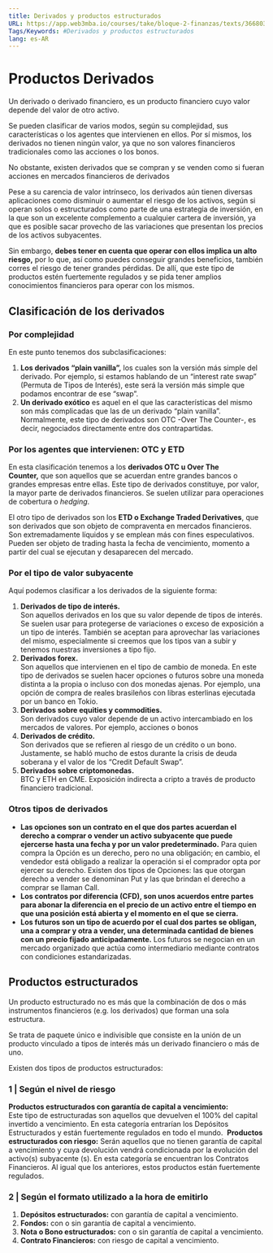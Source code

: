 ```yaml
---
title: Derivados y productos estructurados
URL: https://app.web3mba.io/courses/take/bloque-2-finanzas/texts/36680349-u7-01-derivados-y-productos-estructurados
Tags/Keywords: #Derivados y productos estructurados
lang: es-AR
---
```

# Productos Derivados
Un derivado o derivado financiero, es un producto financiero cuyo valor depende del valor de otro activo. 

Se pueden clasificar de varios modos, según su complejidad, sus características o los agentes que intervienen en ellos. Por sí mismos, los derivados no tienen ningún valor, ya que no son valores financieros tradicionales como las acciones o los bonos. 

No obstante, existen derivados que se compran y se venden como si fueran acciones en mercados financieros de derivados

Pese a su carencia de valor intrínseco, los derivados aún tienen diversas aplicaciones como disminuir o aumentar el riesgo de los activos, según si operan solos o estructurados como parte de una estrategia de inversión, en la que son un excelente complemento a cualquier cartera de inversión, ya que es posible sacar provecho de las variaciones que presentan los precios de los activos subyacentes. 

Sin embargo, **debes tener en cuenta que operar con ellos implica un alto riesgo,** por lo que, así como puedes conseguir grandes beneficios, también corres el riesgo de tener grandes pérdidas. De allí, que este tipo de productos estén fuertemente regulados y se pida tener amplios conocimientos financieros para operar con los mismos. 

## Clasificación de los derivados
### Por complejidad
En este punto tenemos dos subclasificaciones:
1. **Los derivados “plain vanilla”,** los cuales son la versión más simple del derivado. Por ejemplo, si estamos hablando de un “interest rate swap” (Permuta de Tipos de Interés), este será la versión más simple que podamos encontrar de ese “swap”.
2. **Un derivado exótico** es aquel en el que las características del mismo son más complicadas que las de un derivado “plain vanilla”. Normalmente, este tipo de derivados son OTC -Over The Counter-, es decir, negociados directamente entre dos contrapartidas.

### Por los agentes que intervienen: OTC y ETD
En esta clasificación tenemos a los **derivados OTC u Over The Counter,** que son aquellos que se acuerdan entre grandes bancos o grandes empresas entre ellas. Este tipo de derivados constituye, por valor, la mayor parte de derivados financieros. Se suelen utilizar para operaciones de cobertura o _hedging_.

El otro tipo de derivados son los **ETD o Exchange Traded Derivatives**, que son derivados que son objeto de compraventa en mercados financieros. Son extremadamente líquidos y se emplean más con fines especulativos. Pueden ser objeto de trading hasta la fecha de vencimiento, momento a partir del cual se ejecutan y desaparecen del mercado.
 
### Por el tipo de valor subyacente
Aquí podemos clasificar a los derivados de la siguiente forma: 
1. **Derivados de tipo de interés.**  
    Son aquellos derivados en los que su valor depende de tipos de interés. Se suelen usar para protegerse de variaciones o exceso de exposición a un tipo de interés. También se aceptan para aprovechar las variaciones del mismo, especialmente si creemos que los tipos van a subir y tenemos nuestras inversiones a tipo fijo.
2. **Derivados forex.**  
    Son aquellos que intervienen en el tipo de cambio de moneda. En este tipo de derivados se suelen hacer opciones o futuros sobre una moneda distinta a la propia o incluso con dos monedas ajenas. Por ejemplo, una opción de compra de reales brasileños con libras esterlinas ejecutada por un banco en Tokio.
3. **Derivados sobre equities y commodities.**   
    Son derivados cuyo valor depende de un activo intercambiado en los mercados de valores. Por ejemplo, acciones o bonos
4. **Derivados de crédito.**  
    Son derivados que se refieren al riesgo de un crédito o un bono. Justamente, se habló mucho de estos durante la crisis de deuda soberana y el valor de los “Credit Default Swap”.
5. **Derivados sobre criptomonedas.**  
    BTC y ETH en CME. Exposición indirecta a cripto a través de producto financiero tradicional.  

### Otros tipos de derivados
- **Las opciones son un contrato en el que dos partes acuerdan el derecho a comprar o vender un activo subyacente que puede ejercerse hasta una fecha y por un valor predeterminado.** Para quien compra la Opción es un derecho, pero no una obligación; en cambio, el vendedor está obligado a realizar la operación si el comprador opta por ejercer su derecho. Existen dos tipos de Opciones: las que otorgan derecho a vender se denominan Put y las que brindan el derecho a comprar se llaman Call.
- **Los contratos por diferencia (CFD), son unos acuerdos entre partes para abonar la diferencia en el precio de un activo entre el tiempo en que una posición está abierta y el momento en el que se cierra.**
- **Los futuros son un tipo de acuerdo por el cual dos partes se obligan, una a comprar y otra a vender, una determinada cantidad de bienes con un precio fijado anticipadamente.** Los futuros se negocian en un mercado organizado que actúa como intermediario mediante contratos con condiciones estandarizadas.

## Productos estructurados
Un producto estructurado no es más que la combinación de dos o más instrumentos financieros (e.g. los derivados) que forman una sola estructura. 

Se trata de paquete único e indivisible que consiste en la unión de un producto vinculado a tipos de interés más un derivado financiero o más de uno.

Existen dos tipos de productos estructurados:
### 1 | Según el nivel de riesgo
**Productos estructurados con garantía de capital a vencimiento:**   
Este tipo de estructuradas son aquellos que devuelven el 100% del capital invertido a vencimiento. En esta categoría entrarían los Depósitos Estructurados y están fuertemente regulados en todo el mundo. 
**Productos estructurados con riesgo:**
Serán aquellos que no tienen garantía de capital a vencimiento y cuya devolución vendrá condicionada por la evolución del activo(s) subyacente (s). En esta categoría se encuentran los Contratos Financieros. Al igual que los anteriores, estos productos están fuertemente regulados. 

### 2 | Según el formato utilizado a la hora de emitirlo
1. **Depósitos estructurados:** con garantía de capital a vencimiento.
2. **Fondos:** con o sin garantía de capital a vencimiento.
3. **Nota o Bono estructurados:** con o sin garantía de capital a vencimiento.
4. **Contrato Financieros:** con riesgo de capital a vencimiento.